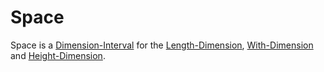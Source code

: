 # Space

Space is a [Dimension-Interval](10000033.md) for the [Length-Dimension](10000026.md), [With-Dimension](10000029.md) and [Height-Dimension](10000030.md).